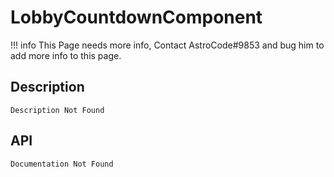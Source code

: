 # LobbyCountdownComponent

!!! info
    This Page needs more info, Contact AstroCode#9853 and bug him to add more info to this page.

## Description

    Description Not Found

## API

    Documentation Not Found